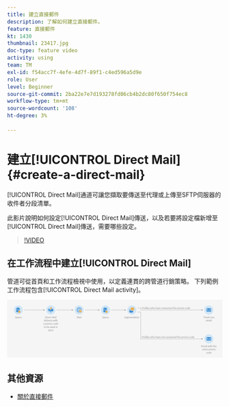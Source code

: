 ```yaml
---
title: 建立直接郵件
description: 了解如何建立直接郵件。
feature: 直接郵件
kt: 1430
thumbnail: 23417.jpg
doc-type: feature video
activity: using
team: TM
exl-id: f54acc7f-4efe-4d7f-89f1-c4ed596a5d9e
role: User
level: Beginner
source-git-commit: 2ba22e7e7d193278fd06cb4b2dc80f650f754ec8
workflow-type: tm+mt
source-wordcount: '108'
ht-degree: 3%

---
```


# 建立[!UICONTROL Direct Mail] {#create-a-direct-mail}

[!UICONTROL Direct Mail]通道可讓您擷取要傳送至代理或上傳至SFTP伺服器的收件者分段清單。

此影片說明如何設定[!UICONTROL Direct Mail]傳送，以及若要將設定檔新增至[!UICONTROL Direct Mail]傳送，需要哪些設定。

>[!VIDEO](https://video.tv.adobe.com/v/23417?quality=12)

## 在工作流程中建立[!UICONTROL Direct Mail]

管道可從首頁和工作流程檢視中使用，以定義連貫的跨管道行銷策略。 下列範例工作流程包含[!UICONTROL Direct Mail activity]。

![工作流程影像](/help/assets/direct_mail_examplewf.png)

## 其他資源

* [關於直接郵件](https://experienceleague.adobe.com/docs/campaign-standard/using/communication-channels/direct-mail/about-direct-mail.html)
